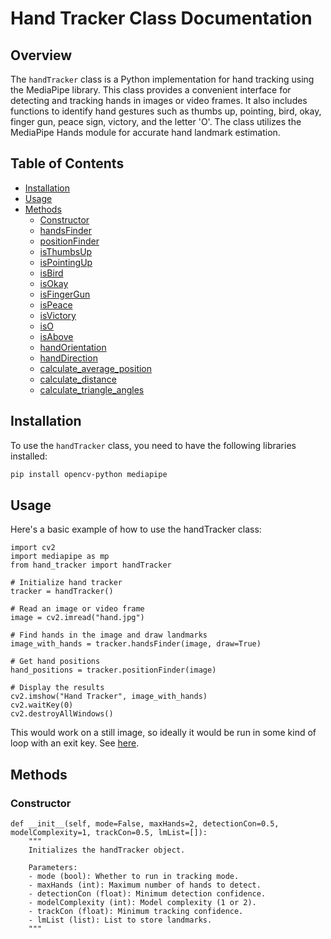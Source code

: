 # Hand Tracker Class Documentation

## Overview

The `handTracker` class is a Python implementation for hand tracking using the MediaPipe library. This class provides a convenient interface for detecting and tracking hands in images or video frames. It also includes functions to identify hand gestures such as thumbs up, pointing, bird, okay, finger gun, peace sign, victory, and the letter 'O'. The class utilizes the MediaPipe Hands module for accurate hand landmark estimation.

## Table of Contents

- [Installation](#installation)
- [Usage](#usage)
- [Methods](#methods)
  - [Constructor](#constructor)
  - [handsFinder](#handsFinder)
  - [positionFinder](#positionFinder)
  - [isThumbsUp](#isThumbsUp)
  - [isPointingUp](#isPointingUp)
  - [isBird](#isBird)
  - [isOkay](#isOkay)
  - [isFingerGun](#isFingerGun)
  - [isPeace](#isPeace)
  - [isVictory](#isVictory)
  - [isO](#isO)
  - [isAbove](#isAbove)
  - [handOrientation](#handOrientation)
  - [handDirection](#handDirection)
  - [calculate_average_position](#calculate_average_position)
  - [calculate_distance](#calculate_distance)
  - [calculate_triangle_angles](#calculate_triangle_angles)

## Installation<a name="installation"></a>

To use the `handTracker` class, you need to have the following libraries installed:

```bash
pip install opencv-python mediapipe
```

## Usage<a name="usage"></a>

Here's a basic example of how to use the handTracker class:

```{python}
import cv2
import mediapipe as mp
from hand_tracker import handTracker

# Initialize hand tracker
tracker = handTracker()

# Read an image or video frame
image = cv2.imread("hand.jpg")

# Find hands in the image and draw landmarks
image_with_hands = tracker.handsFinder(image, draw=True)

# Get hand positions
hand_positions = tracker.positionFinder(image)

# Display the results
cv2.imshow("Hand Tracker", image_with_hands)
cv2.waitKey(0)
cv2.destroyAllWindows()
```

This would work on a still image, so ideally it would be run in some kind of loop with an exit key. See [here](./app.py).

## Methods<a name="methods"></a>

### Constructor<a name="constructor"></a>

```{python}
def __init__(self, mode=False, maxHands=2, detectionCon=0.5, modelComplexity=1, trackCon=0.5, lmList=[]):
    """
    Initializes the handTracker object.

    Parameters:
    - mode (bool): Whether to run in tracking mode.
    - maxHands (int): Maximum number of hands to detect.
    - detectionCon (float): Minimum detection confidence.
    - modelComplexity (int): Model complexity (1 or 2).
    - trackCon (float): Minimum tracking confidence.
    - lmList (list): List to store landmarks.
    """
```
